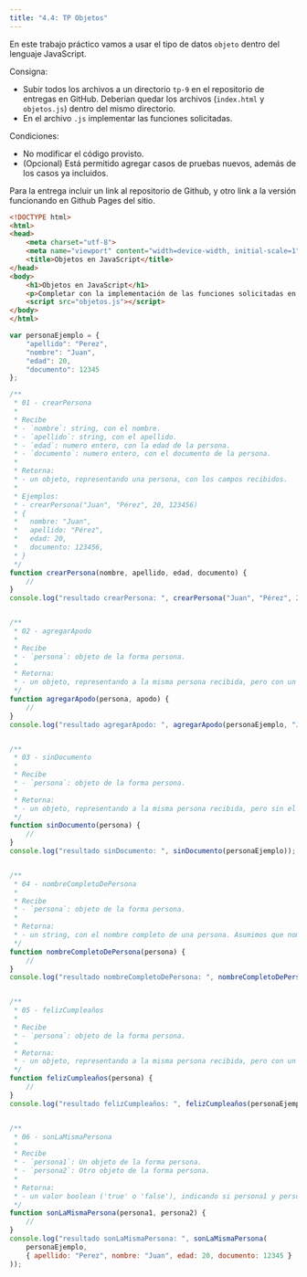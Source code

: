 ```yaml
---
title: "4.4: TP Objetos"
---
```


En este trabajo práctico vamos a usar el tipo de datos `objeto` dentro del lenguaje JavaScript.

Consigna:

- Subir todos los archivos a un directorio `tp-9` en el repositorio de entregas en GitHub. Deberian quedar los archivos (`index.html` y `objetos.js`) dentro del mismo directorio.
- En el archivo `.js` implementar las funciones solicitadas.

Condiciones:

- No modificar el código provisto.
- (Opcional) Está permitido agregar casos de pruebas nuevos, además de los casos ya incluidos.

Para la entrega incluir un link al repositorio de Github, y otro link a la versión funcionando en Github Pages del sitio.

```html
<!DOCTYPE html>
<html>
<head>
    <meta charset="utf-8">
    <meta name="viewport" content="width=device-width, initial-scale=1">
    <title>Objetos en JavaScript</title>
</head>
<body>
    <h1>Objetos en JavaScript</h1>
    <p>Completar con la implementación de las funciones solicitadas en los comentarios del archivo <code>objetos.js</code>.</p>
    <script src="objetos.js"></script>
</body>
</html>
```

```js
var personaEjemplo = {
    "apellido": "Perez",
    "nombre": "Juan",
    "edad": 20,
    "documento": 12345
};

/**
 * 01 - crearPersona
 * 
 * Recibe
 * - `nombre`: string, con el nombre.
 * - `apellido`: string, con el apellido.
 * - `edad`: numero entero, con la edad de la persona.
 * - `documento`: numero entero, con el documento de la persona.
 * 
 * Retorna: 
 * - un objeto, representando una persona, con los campos recibidos.
 * 
 * Ejemplos:
 * - crearPersona("Juan", "Pérez", 20, 123456)
 * {
 *   nombre: "Juan",
 *   apellido: "Pérez",
 *   edad: 20,
 *   documento: 123456,
 * }
 */
function crearPersona(nombre, apellido, edad, documento) {
    // 
}
console.log("resultado crearPersona: ", crearPersona("Juan", "Pérez", 20, 123456));


/**
 * 02 - agregarApodo
 * 
 * Recibe
 * - `persona`: objeto de la forma persona.
 * 
 * Retorna: 
 * - un objeto, representando a la misma persona recibida, pero con un nuevo campo 'apodo'.
 */
function agregarApodo(persona, apodo) {
    // 
}
console.log("resultado agregarApodo: ", agregarApodo(personaEjemplo, "JuanPe"));


/**
 * 03 - sinDocumento
 * 
 * Recibe
 * - `persona`: objeto de la forma persona.
 * 
 * Retorna: 
 * - un objeto, representando a la misma persona recibida, pero sin el campo documento.
 */
function sinDocumento(persona) {
    // 
}
console.log("resultado sinDocumento: ", sinDocumento(personaEjemplo));


/**
 * 04 - nombreCompletoDePersona
 * 
 * Recibe
 * - `persona`: objeto de la forma persona.
 * 
 * Retorna: 
 * - un string, con el nombre completo de una persona. Asumimos que nombre completo tiene el formato "Apellido, Nombre". Por ejemplo para una persona con nombre "Juan" y apellido "Pérez", el nombre completo sería "Pérez, Juan".
 */
function nombreCompletoDePersona(persona) {
    // 
}
console.log("resultado nombreCompletoDePersona: ", nombreCompletoDePersona(personaEjemplo));


/**
 * 05 - felizCumpleaños
 * 
 * Recibe
 * - `persona`: objeto de la forma persona.
 * 
 * Retorna: 
 * - un objeto, representando a la misma persona recibida, pero con un año más. 
 */
function felizCumpleaños(persona) {
    // 
}
console.log("resultado felizCumpleaños: ", felizCumpleaños(personaEjemplo));


/**
 * 06 - sonLaMismaPersona
 * 
 * Recibe
 * - `persona1`: Un objeto de la forma persona.
 * - `persona2`: Otro objeto de la forma persona.
 * 
 * Retorna: 
 * - un valor boolean ('true' o 'false'), indicando si persona1 y persona2 son la misma persona.
 */
function sonLaMismaPersona(persona1, persona2) {
    // 
}
console.log("resultado sonLaMismaPersona: ", sonLaMismaPersona(
    personaEjemplo,
    { apellido: "Perez", nombre: "Juan", edad: 20, documento: 12345 }
));
```
